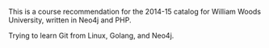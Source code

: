 This is a course recommendation for the 2014-15 catalog for William Woods University, written in Neo4j and PHP.

Trying to learn Git from Linux, Golang, and Neo4j.
